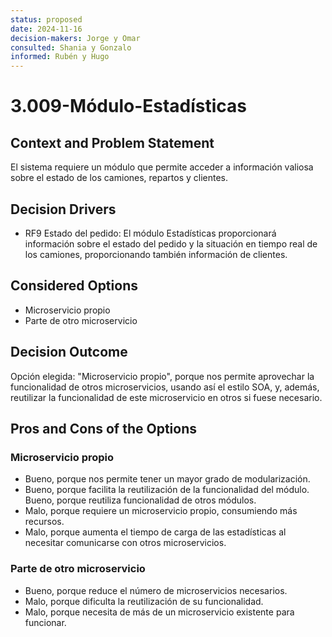 ```yaml
---
status: proposed
date: 2024-11-16
decision-makers: Jorge y Omar
consulted: Shania y Gonzalo
informed: Rubén y Hugo
---
```


# 3.009-Módulo-Estadísticas

## Context and Problem Statement

El sistema requiere un módulo que permite acceder a información valiosa sobre el estado de los camiones, repartos y clientes.

## Decision Drivers

* RF9 Estado del pedido: El módulo Estadísticas proporcionará información sobre el estado del pedido y la situación en tiempo real de los camiones, proporcionando también información de clientes.

## Considered Options

* Microservicio propio
* Parte de otro microservicio

## Decision Outcome

Opción elegida: "Microservicio propio", porque nos permite aprovechar la funcionalidad de otros microservicios, usando así el estilo SOA, y, además, reutilizar la funcionalidad de este microservicio en otros si fuese necesario.

## Pros and Cons of the Options

### Microservicio propio

* Bueno, porque nos permite tener un mayor grado de modularización.
* Bueno, porque facilita la reutilización de la funcionalidad del módulo.
Bueno, porque reutiliza funcionalidad de otros módulos.
* Malo, porque requiere un microservicio propio, consumiendo más recursos.
* Malo, porque aumenta el tiempo de carga de las estadísticas al necesitar comunicarse con otros microservicios.

### Parte de otro microservicio

* Bueno, porque reduce el número de microservicios necesarios.
* Malo, porque dificulta la reutilización de su funcionalidad.
* Malo, porque necesita de más de un microservicio existente para funcionar.
